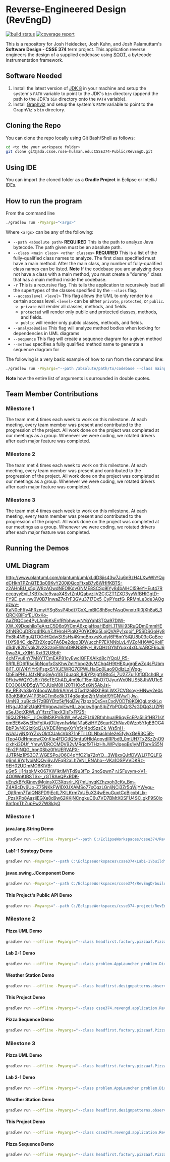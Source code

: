 # Reverse-Engineered Design (RevEngD)

[![build status](https://ada.csse.rose-hulman.edu/CSSE374-Public/RevEngD/badges/master/build.svg)](https://ada.csse.rose-hulman.edu/CSSE374-Public/RevEngD/commits/master)
[![coverage report](https://ada.csse.rose-hulman.edu/CSSE374-Public/RevEngD/badges/master/coverage.svg)](https://ada.csse.rose-hulman.edu/CSSE374-Public/RevEngD/commits/master)

This is a repository for Josh Heidecker, Josh Kuhn, and Josh Palamuttam's **Software Design - CSSE 374** term project. This application reverse engineers the design of a supplied codebase using [SOOT](https://github.com/Sable/soot), a bytecode instrumentation framework.
## Software Needed
1. Install the latest version of [JDK 8](http://www.oracle.com/technetwork/java/javase/downloads/index.html) in your machine and setup the system's `PATH` variable to point to the JDK's `bin` directory (append the path to the JDK's `bin` directory onto the `PATH` variable). 
2. Install [Graphviz](http://www.graphviz.org/download/) and setup the system's `PATH` variable to point to the GraphViz's `bin` directory.

## Cloning the Repo
You can clone the repo locally using Git Bash/Shell as follows:
```bash
cd <to the your workspace folder>
git clone git@ada.csse.rose-hulman.edu:CSSE374-Public/RevEngD.git
```

## Using IDE
You can import the cloned folder as a **Gradle Project** in Eclipse or IntelliJ IDEs.

## How to run the program
From the command line 
```bash
./gradlew run -Pmyargs="<args>"
```
Where `<args>` can be any of the following:
- `--path <absolute path>` **REQUIRED** This is the path to analyze Java bytecode. The path given must be an absolute path.
- `--class <main class> <other classes>` **REQUIRED** This is a list of the fully-qualified class names to analyze. The first class specified must have a main method. After the main class, any number of fully-qualified class names can be listed.
  **Note** If the codebase you are analyzing does not have a class with a main method, you must create a "dummy" class that has a main method inside the codebase.
- `-r` This is a recursive flag. This tells the application to recursively load all the supertypes of the classes specified by the `--class` flag.
- `--accesslevel <level>` This flag allows the UML to only render to a certain access level. `<level>` can be either `private`, `protected`, or `public`. 
    - `private` will render all classes, methods, and fields. 
    - `protected` will render only public and protected classes, methods, and fields. 
    - `public` will render only pubilc classes, methods, and fields.
- `--analyzeBodies` This flag will analyze method bodies when looking for dependencies in UML diagrams
- `--sequence` This flag will create a sequence diagram for a given method
- `--method` specifies a fully qualified method name to generate a sequence diagram for

The following is a very basic example of how to run from the command line:
```bash
./gradlew run -Pmyargs="--path /absolute/path/to/codebase --class mainpackage.MainClass"
```
**Note** how the entire list of arguments is surrounded in double quotes.

## Team Member Contributions
### Milestone 1
The team met 4 times each week to work on this milestone. At each meeting, every team member was present and contributed to the progression of the project. All work done on the project was completed at our meetings as a group. Whenever we were coding, we rotated drivers after each major feature was completed.

### Milestone 2
The team met 4 times each week to work on this milestone. At each meeting, every team member was present and contributed to the progression of the project. All work done on the project was completed at our meetings as a group. Whenever we were coding, we rotated drivers after each major feature was completed.

### Milestone 3
The team met 4 times each week to work on this milestone. At each meeting, every team member was present and contributed to the progression of the project. All work done on the project was completed at our meetings as a group. Whenever we were coding, we rotated drivers after each major feature was completed.


## Running the Demos

## UML Diagram
http://www.plantuml.com/plantuml/uml/xLdDSjis43w7Ju6nBzH4LXwWhYQgdCHkhTPZnQTE3p09KvY200j0QcoFtxsB7v8WHIfKBTS-z2AHnBU_s5qiW8zAOwdNEOlKdvGNME8SCSg9lYy84bAlHCI59eYHEut47ReccqyyEviL1KB7oJtc9vaaX4SvfZnUQabvzliV2CjCZT1ZXD3yyWfBHIGgtD-FY9E_gw_nw0V0B71nwaZ7oFrF3GVu3717Dx5_CyPYozfG_RRMnLe3de3AOgqzwy-KaN0eFffy4FRzmytYSg8ssP4bdt7CxX_mBIC8hBycFAsq0vnxtrRl0jXh8a6_3QRCKBiFofEUOxKo-AaZRQCce4PyLAnl6KsEnfRYohwuyNYqYqhI3TQa97DlW-XW_X9DqehIlpTeAnzC5D6p9YCmA6xpjaHpaHBdH_1TWil93RuQDm0mmHESfhNBOuDR2g4l1Kuh7JfHroHPIqKtP0YKOKq5LojQVAPy1xgojf_P5SDSGoHy8Pn8h4N9guQTOOrHQdwStSsHs4KmqBnxvsKudyI6P6mY5iQU8b03cGoBeeHXfS84C_dp7Zr2XcgQFA6De2dgo3DWucchP7EKNNbLvL4VZoNH6WQKoIFdSdIy82bTvqk2lvXSzzojEWmG9KNS9IyH_8vQHzGYMYuqx4xGJcABCF6oJ60wa3A_xXlHf-Rxt32U8bK-4cM7vu8nY7M8YTCmEAP81cyEwcIQFFXAlkd8cjYQqU_R5-5RfILED6fRsc5bNoqfxGsKhw7mlYbpq2dvMChq4H9tHEXugrgEwZc4sFUbm8j1T_OlW4YIYr9iFsgxSYXJEWRQ7CPWLHaGp0Lao9OdIzLzIWqq-QbEiaPHUJ4fxNhqGeAg1GiTduaq8_8djYPzigfGBto5i_7U2ZZul10flQDchdB_v0FktwWQYCs8Ir7t6eTEGhAD_4m9IuT15mIQbO7OJyurWx0NUS58JhWU1eSEO3O8U0D5gWTOJUpM8lH20THOo5sGN5AbJsi-Ky_RF3yh3kgY4oouWJMr6AiVvL0Txd12ojBXhBqLWX7CVGsoyHHNwy2e0s83oKBiKnV41P35kCTm8e8k3T4g8agbq2jfrMpbtf9YGNVwTjJw-UmNB_zuBcck17zBBYDtz5kfNglZwj7IzpzbQsSvsCxdVODTt8KQlOgLotkkLqHNgJJGqFzUqKP9VgpwJoiEwHLLzgdkwSgnSIbZYbPObQrS7sGDQq3LtZPRsSeJ3otXRWLuY1fzrzTIexX3IsTxFP25-16QJ2PHsF__jIOy8MSKPnBdW_eAy4zFLt62BfnhhuaIR6qyEcEPa5IlSfHB71sYomBE6v8wERxFglAxjOUgvnfwMajN1a6ziHYZ6qurKZhNuv0Wzp5YfgEBOG4BbP3vNC2IzKql2LVKDEjNmgvXrYn5rI4bdSzsCk_Ws5nH-wUcUyjNXgYZcvOktCUakcVb871nFTiILOLNbacImIe2e5fylyxGeR3C5R-ITpo4OdHmqowCXnKip4FDGtlQ5mfu9HldAqpvdlRPbd9_0mUH7Tx2SzZnO9cixhki3DUf_YmwVDRCCMDV92vMRqcf9THzHhJWPyIqeqBs1yM1TorvSS5N1Ep2PiNQG_hpn0Sbz0fhUERVAPX-JJTRNz1PS3D7_WGESPoJO6C4qYfC21a72pYO__3W8xxQJtfDVWLi7FQLFGg6mL9YgfvoiMQQvi6vJVFqB2aLh7eNl_RNAho--VKa1OSPVVDKRz-9EH02UDmMO6KlVB-uGn5_jj14sbkMkO67XW1ktiMYFd9u3fTp_2noSpwn7_rJSFuvym-xV1-4O0WpKtBSTSx-_rGTRAeQPxRDK-uEnzkBYdQnxvtMgjnsXC3Xqsrlr_Kj7mUnvqKZhzxoh3cKv_Bm-Z4ABcDy6Uo-Z75NKkFWlDXUXAMSo77xCgzLGnljNCj3Zr5qWjYWvgu-_OjtRmn7TaiQN8PD9jEctL7KlLKrm7xUEuX24wEeuGuxtCoBjcxbtLlx-_PzsXPb8AazjiEGXe8d9w62KKjNCngkuC6u7VD7BMtX0SFU4SC_gkF9S0lo8mfpnThZupFw27W8ldy0

### Milestone 1
#### java.lang.String Demo
```bash
gradlew run --offline -Pmyargs="--path C:/EclipseWorkspaces/csse374/RevEngD/build/classes/main --class csse374.revengd.examples.fixtures.CalculatorApp java.lang.String -r"
```

#### Lab1-1 Strategy Demo
```bash
gradlew run -Pmyargs="--path C:\EclipseWorkspaces\csse374\Lab1-1\build\classes\main --class problem.DataStandardizerApp problem.AmazonLineParser problem.DataStandardizer problem.GoogleLineParser problem.GrouponLineParser problem.ILineParser problem.MicrosoftLineParser"
```

#### javax.swing.JComponent Demo
```bash
gradlew run -Pmyargs="--path C:/EclipseWorkspaces/csse374/RevEngD/build/classes/main --class csse374.revengd.examples.fixtures.CalculatorApp javax.swing.JComponent -r"
```

#### This Project's Public API Demo
```bash
gradlew run -Pmyargs="--path C:/EclipseWorkspaces/csse374-project/RevEngD/build/classes/main --class csse374.revengd.application.RevEngDApp csse374.revengd.application.Analyzable csse374.revengd.application.PlantUMLGenerator csse374.revengd.application.Relationship csse374.revengd.application.AnalyzableData csse374.revengd.application.PrivateFilter csse374.revengd.application.RelationshipFinder csse374.revengd.application.CLParser csse374.revengd.application.ProtectedFilter csse374.revengd.application.CodeAnalyzer csse374.revengd.application.PublicFilter csse374.revengd.application.SootLoader csse374.revengd.application.IFilter csse374.revengd.application.RecursiveLoader csse374.revengd.application.UMLRender --accesslevel public"
```

### Milestone 2
#### Pizza UML Demo
```bash
gradlew run --offline -Pmyargs="--class headfirst.factory.pizzaaf.PizzaTestDrive headfirst.factory.pizzaaf.BlackOlives headfirst.factory.pizzaaf.FreshClams headfirst.factory.pizzaaf.ParmesanCheese headfirst.factory.pizzaaf.ReggianoCheese headfirst.factory.pizzaaf.Cheese headfirst.factory.pizzaaf.FrozenClams headfirst.factory.pizzaaf.Pepperoni headfirst.factory.pizzaaf.Sauce headfirst.factory.pizzaaf.CheesePizza headfirst.factory.pizzaaf.Garlic headfirst.factory.pizzaaf.PepperoniPizza headfirst.factory.pizzaaf.SlicedPepperoni headfirst.factory.pizzaaf.ChicagoPizzaIngredientFactory headfirst.factory.pizzaaf.MarinaraSauce headfirst.factory.pizzaaf.PizzaIngredientFactory headfirst.factory.pizzaaf.Spinach headfirst.factory.pizzaaf.ChicagoPizzaStore headfirst.factory.pizzaaf.MozzarellaCheese headfirst.factory.pizzaaf.Pizza headfirst.factory.pizzaaf.ThickCrustDough headfirst.factory.pizzaaf.ClamPizza headfirst.factory.pizzaaf.Mushroom headfirst.factory.pizzaaf.PizzaStore headfirst.factory.pizzaaf.ThinCrustDough headfirst.factory.pizzaaf.Clams headfirst.factory.pizzaaf.NYPizzaIngredientFactory headfirst.factory.pizzaaf.VeggiePizza headfirst.factory.pizzaaf.Dough headfirst.factory.pizzaaf.NYPizzaStore headfirst.factory.pizzaaf.PlumTomatoSauce headfirst.factory.pizzaaf.Veggies headfirst.factory.pizzaaf.Eggplant headfirst.factory.pizzaaf.Onion headfirst.factory.pizzaaf.RedPepper --path C:/EclipseWorkspaces/csse374/Lab4-1/build/classes/main"
```

#### Lab 2-1 Demo
```bash
gradlew run --offline -Pmyargs="--class problem.AppLauncher problem.DirectoryChangeLogger problem.ExecutableFileRunner problem.AppplicationLauncher problem.DirectoryEvent problem.IDirectoryListener problem.DataFileRunner problem.DirectoryMinitorService problem.ProcessRunner --path C:/EclipseWorkspaces/csse374/Lab2-1/build/classes/main"
```

#### Weather Station Demo
```bash
gradlew run --offline -Pmyargs="--class headfirst.designpatterns.observer.weather.WeatherStation --path C:/EclipseWorkspaces/csse374/Lab2-1/build/classes/main --sequence --method <headfirst.designpatterns.observer.weather.WeatherStation: void main(java.lang.String[])> --depth 5 -JDK"
```

#### This Project Demo
```bash
gradlew run --offline -Pmyargs="--class csse374.revengd.application.RevEngDApp csse374.revengd.application.AnalyzableData csse374.revengd.application.IFilter csse374.revengd.application.ProtectedFilter csse374.revengd.application.Relationship csse374.revengd.application.SootLoader csse374.revengd.application.Analyzable csse374.revengd.application.JDKFilter csse374.revengd.application.PublicFilter csse374.revengd.application.ResolvedMethodFinder csse374.revengd.application.UMLRender csse374.revengd.application.CLParser csse374.revengd.application.PlantUMLGenerator csse374.revengd.application.RecursiveLoader csse374.revengd.application.CodeAnalyzer csse374.revengd.application.PrivateFilter csse374.revengd.application.RelationshipFinder csse374.revengd.application.SequenceDiagramRender --path C:/EclipseWorkspaces/csse374-project/RevEngD/build/classes/main --analyzeBodies"
```

#### Pizza Sequence Demo
```bash
gradlew run --offline -Pmyargs="--class headfirst.factory.pizzaaf.PizzaTestDrive --path C:/EclipseWorkspaces/csse374/Lab4-1/build/classes/main --sequence --method <headfirst.factory.pizzaaf.PizzaStore: headfirst.factory.pizzaaf.Pizza orderPizza(java.lang.String)> -JDK"
```
### Milestone 3
#### Pizza UML Demo
```bash
gradlew run --offline -Pmyargs="--class headfirst.factory.pizzaaf.PizzaTestDrive headfirst.factory.pizzaaf.BlackOlives headfirst.factory.pizzaaf.FreshClams headfirst.factory.pizzaaf.ParmesanCheese headfirst.factory.pizzaaf.ReggianoCheese headfirst.factory.pizzaaf.Cheese headfirst.factory.pizzaaf.FrozenClams headfirst.factory.pizzaaf.Pepperoni headfirst.factory.pizzaaf.Sauce headfirst.factory.pizzaaf.CheesePizza headfirst.factory.pizzaaf.Garlic headfirst.factory.pizzaaf.PepperoniPizza headfirst.factory.pizzaaf.SlicedPepperoni headfirst.factory.pizzaaf.ChicagoPizzaIngredientFactory headfirst.factory.pizzaaf.MarinaraSauce headfirst.factory.pizzaaf.PizzaIngredientFactory headfirst.factory.pizzaaf.Spinach headfirst.factory.pizzaaf.ChicagoPizzaStore headfirst.factory.pizzaaf.MozzarellaCheese headfirst.factory.pizzaaf.Pizza headfirst.factory.pizzaaf.ThickCrustDough headfirst.factory.pizzaaf.ClamPizza headfirst.factory.pizzaaf.Mushroom headfirst.factory.pizzaaf.PizzaStore headfirst.factory.pizzaaf.ThinCrustDough headfirst.factory.pizzaaf.Clams headfirst.factory.pizzaaf.NYPizzaIngredientFactory headfirst.factory.pizzaaf.VeggiePizza headfirst.factory.pizzaaf.Dough headfirst.factory.pizzaaf.NYPizzaStore headfirst.factory.pizzaaf.PlumTomatoSauce headfirst.factory.pizzaaf.Veggies headfirst.factory.pizzaaf.Eggplant headfirst.factory.pizzaaf.Onion headfirst.factory.pizzaaf.RedPepper --path C:/EclipseWorkspaces/csse374/Lab4-1/build/classes/main"
```

#### Lab 2-1 Demo
```bash
gradlew run --offline -Pmyargs="--class problem.AppLauncher problem.DirectoryChangeLogger problem.ExecutableFileRunner problem.AppplicationLauncher problem.DirectoryEvent problem.IDirectoryListener problem.DataFileRunner problem.DirectoryMinitorService problem.ProcessRunner --path C:/EclipseWorkspaces/csse374/Lab2-1/build/classes/main"
```

#### Weather Station Demo
```bash
gradlew run --offline -Pmyargs="--class headfirst.designpatterns.observer.weather.WeatherStation --path C:/EclipseWorkspaces/csse374/Lab2-1/build/classes/main --sequence --method <headfirst.designpatterns.observer.weather.WeatherStation: void main(java.lang.String[])> --depth 5 -JDK"
```

#### This Project Demo
```bash
gradlew run --offline -Pmyargs="--class csse374.revengd.application.RevEngDApp csse374.revengd.application.AnalyzableData csse374.revengd.application.IFilter csse374.revengd.application.ProtectedFilter csse374.revengd.application.Relationship csse374.revengd.application.SootLoader csse374.revengd.application.Analyzable csse374.revengd.application.JDKFilter csse374.revengd.application.PublicFilter csse374.revengd.application.ResolvedMethodFinder csse374.revengd.application.UMLRender csse374.revengd.application.CLParser csse374.revengd.application.PlantUMLGenerator csse374.revengd.application.RecursiveLoader csse374.revengd.application.CodeAnalyzer csse374.revengd.application.PrivateFilter csse374.revengd.application.RelationshipFinder csse374.revengd.application.SequenceDiagramRender --path C:/EclipseWorkspaces/csse374-project/RevEngD/build/classes/main --analyzeBodies"
```

#### Pizza Sequence Demo
```bash
gradlew run --offline -Pmyargs="--class headfirst.factory.pizzaaf.PizzaTestDrive --path C:/EclipseWorkspaces/csse374/Lab4-1/build/classes/main --sequence --method <headfirst.factory.pizzaaf.PizzaStore: headfirst.factory.pizzaaf.Pizza orderPizza(java.lang.String)> -JDK"
```